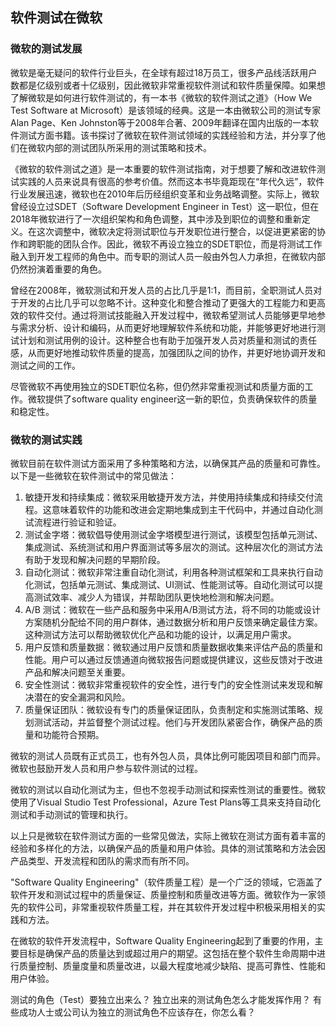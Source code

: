 ## 软件测试在微软

### 微软的测试发展

微软是毫无疑问的软件行业巨头，在全球有超过18万员工，很多产品线活跃用户数都是亿级别或者十亿级别，因此微软非常重视软件测试和软件质量保障。如果想了解微软是如何进行软件测试的，有一本书《微软的软件测试之道》（How We Test Software at Microsoft）是该领域的经典。这是一本由微软公司的测试专家Alan Page、Ken Johnston等于2008年合著、2009年翻译在国内出版的一本软件测试方面书籍。该书探讨了微软在软件测试领域的实践经验和方法，并分享了他们在微软内部的测试团队所采用的测试策略和技术。

《微软的软件测试之道》是一本重要的软件测试指南，对于想要了解和改进软件测试实践的人员来说具有很高的参考价值。然而这本书毕竟距现在“年代久远”，软件行业发展迅速，微软也在2010年后历经组织变革和业务战略调整。实际上，微软曾经设立过SDET（Software Development Engineer in Test）这一职位，但在2018年微软进行了一次组织架构和角色调整，其中涉及到职位的调整和重新定义。在这次调整中，微软决定将测试职位与开发职位进行整合，以促进更紧密的协作和跨职能的团队合作。因此，微软不再设立独立的SDET职位，而是将测试工作融入到开发工程师的角色中。而专职的测试人员一般由外包人力承担，在微软内部仍然扮演着重要的角色。

曾经在2008年，微软测试和开发人员的占比几乎是1:1，而目前，全职测试人员对于开发的占比几乎可以忽略不计。这种变化和整合推动了更强大的工程能力和更高效的软件交付。通过将测试技能融入开发过程中，微软希望测试人员能够更早地参与需求分析、设计和编码，从而更好地理解软件系统和功能，并能够更好地进行测试计划和测试用例的设计。这种整合也有助于加强开发人员对质量和测试的责任感，从而更好地推动软件质量的提高，加强团队之间的协作，并更好地协调开发和测试之间的工作。

尽管微软不再使用独立的SDET职位名称，但仍然非常重视测试和质量方面的工作。微软提供了software quality engineer这一新的职位，负责确保软件的质量和稳定性。

### 微软的测试实践

微软目前在软件测试方面采用了多种策略和方法，以确保其产品的质量和可靠性。以下是一些微软在软件测试中的常见做法：

1. 敏捷开发和持续集成：微软采用敏捷开发方法，并使用持续集成和持续交付流程。这意味着软件的功能和改进会定期地集成到主干代码中，并通过自动化测试流程进行验证和验证。
2. 测试金字塔：微软倡导使用测试金字塔模型进行测试，该模型包括单元测试、集成测试、系统测试和用户界面测试等多层次的测试。这种层次化的测试方法有助于发现和解决问题的早期阶段。
3. 自动化测试：微软非常注重自动化测试，利用各种测试框架和工具来执行自动化测试，包括单元测试、集成测试、UI测试、性能测试等。自动化测试可以提高测试效率、减少人为错误，并帮助团队更快地检测和解决问题。
4. A/B 测试：微软在一些产品和服务中采用A/B测试方法，将不同的功能或设计方案随机分配给不同的用户群体，通过数据分析和用户反馈来确定最佳方案。这种测试方法可以帮助微软优化产品和功能的设计，以满足用户需求。
5. 用户反馈和质量数据：微软通过用户反馈和质量数据收集来评估产品的质量和性能。用户可以通过反馈通道向微软报告问题或提供建议，这些反馈对于改进产品和解决问题至关重要。
6. 安全性测试：微软非常重视软件的安全性，进行专门的安全性测试来发现和解决潜在的安全漏洞和风险。
7. 质量保证团队：微软设有专门的质量保证团队，负责制定和实施测试策略、规划测试活动，并监督整个测试过程。他们与开发团队紧密合作，确保产品的质量和功能符合预期。

微软的测试人员既有正式员工，也有外包人员，具体比例可能因项目和部门而异。微软也鼓励开发人员和用户参与软件测试的过程。

微软的测试以自动化测试为主，但也不忽视手动测试和探索性测试的重要性。微软使用了Visual Studio Test Professional，Azure Test Plans等工具来支持自动化测试和手动测试的管理和执行。

以上只是微软在软件测试方面的一些常见做法，实际上微软在测试方面有着丰富的经验和多样化的方法，以确保产品的质量和用户体验。具体的测试策略和方法会因产品类型、开发流程和团队的需求而有所不同。

"Software Quality Engineering"（软件质量工程）是一个广泛的领域，它涵盖了软件开发和测试过程中的质量保证、质量控制和质量改进等方面。微软作为一家领先的软件公司，非常重视软件质量工程，并在其软件开发过程中积极采用相关的实践和方法。

在微软的软件开发流程中，Software Quality Engineering起到了重要的作用，主要目标是确保产品的质量达到或超过用户的期望。这包括在整个软件生命周期中进行质量控制、质量度量和质量改进，以最大程度地减少缺陷、提高可靠性、性能和用户体验。

测试的角色（Test）要独立出来么？ 
独立出来的测试角色怎么才能发挥作用？ 
有些成功人士或公司认为独立的测试角色不应该存在，你怎么看？

